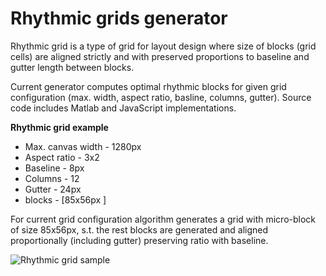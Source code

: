 # Rhythmic grids generator

Rhythmic grid is a type of grid for layout design where size of blocks (grid cells) are aligned strictly and with preserved proportions to baseline and gutter length between blocks.

Current generator computes optimal rhythmic blocks for given grid configuration (max. width, aspect ratio, basline, columns, gutter). Source code includes Matlab and JavaScript implementations.

**Rhythmic grid example**
 * Max. canvas width - 1280px
 * Aspect ratio - 3x2
 * Baseline - 8px
 * Columns - 12
 * Gutter - 24px
 * blocks - [85x56px ]

For current grid configuration algorithm generates a grid with micro-block of size 85x56px, s.t. the rest blocks are generated and aligned proportionally (including gutter) preserving ratio with baseline.


![Rhythmic grid sample](https://dl.dropboxusercontent.com/u/553423/Grids/1.png)
